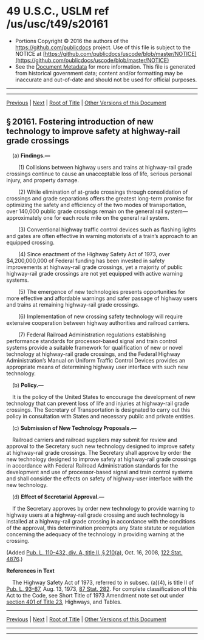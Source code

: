 ---
---

# 49 U.S.C., USLM ref /us/usc/t49/s20161

* Portions Copyright © 2016 the authors of the https://github.com/publicdocs project.
  Use of this file is subject to the NOTICE at [https://github.com/publicdocs/uscode/blob/master/NOTICE](https://github.com/publicdocs/uscode/blob/master/NOTICE)
* See the [Document Metadata](././../../../../../../..//README.md) for more information.
  This file is generated from historical government data; content and/or formatting may be inaccurate and out-of-date and should not be used for official purposes.

----------
----------

[Previous](./../../../../../../..//us/usc/t49/stV/ptA/ch201/schII/m__us_usc_t49_s20160.md) | [Next](./../../../../../../..//us/usc/t49/stV/ptA/ch201/schII/m__us_usc_t49_s20162.md) | [Root of Title](./../../../../../../../) | [Other Versions of this Document](https://publicdocs.github.io/go/links?ns=uslm&ref=%2Fus%2Fusc%2Ft49%2Fs20161)

## § 20161. Fostering introduction of new technology to improve safety at highway-rail grade crossings

    (a) __Findings.—__ 

        (1) Collisions between highway users and trains at highway-rail grade crossings continue to cause an unacceptable loss of life, serious personal injury, and property damage.

        (2) While elimination of at-grade crossings through consolidation of crossings and grade separations offers the greatest long-term promise for optimizing the safety and efficiency of the two modes of transportation, over 140,000 public grade crossings remain on the general rail system—approximately one for each route mile on the general rail system.

        (3) Conventional highway traffic control devices such as flashing lights and gates are often effective in warning motorists of a train’s approach to an equipped crossing.

        (4) Since enactment of the Highway Safety Act of 1973, over $4,200,000,000 of Federal funding has been invested in safety improvements at highway-rail grade crossings, yet a majority of public highway-rail grade crossings are not yet equipped with active warning systems.

        (5) The emergence of new technologies presents opportunities for more effective and affordable warnings and safer passage of highway users and trains at remaining highway-rail grade crossings.

        (6) Implementation of new crossing safety technology will require extensive cooperation between highway authorities and railroad carriers.

        (7) Federal Railroad Administration regulations establishing performance standards for processor-based signal and train control systems provide a suitable framework for qualification of new or novel technology at highway-rail grade crossings, and the Federal Highway Administration’s Manual on Uniform Traffic Control Devices provides an appropriate means of determining highway user interface with such new technology.

    (b) __Policy.—__ 

    It is the policy of the United States to encourage the development of new technology that can prevent loss of life and injuries at highway-rail grade crossings. The Secretary of Transportation is designated to carry out this policy in consultation with States and necessary public and private entities.

    (c) __Submission of New Technology Proposals.—__ 

    Railroad carriers and railroad suppliers may submit for review and approval to the Secretary such new technology designed to improve safety at highway-rail grade crossings. The Secretary shall approve by order the new technology designed to improve safety at highway-rail grade crossings in accordance with Federal Railroad Administration standards for the development and use of processor-based signal and train control systems and shall consider the effects on safety of highway-user interface with the new technology.

    (d) __Effect of Secretarial Approval.—__ 

    If the Secretary approves by order new technology to provide warning to highway users at a highway-rail grade crossing and such technology is installed at a highway-rail grade crossing in accordance with the conditions of the approval, this determination preempts any State statute or regulation concerning the adequacy of the technology in providing warning at the crossing.

(Added [Pub. L. 110–432, div. A, title II, § 210(a)][/us/pl/110/432/s210/a], Oct. 16, 2008, [122 Stat. 4876][/us/stat/122/4876].)

 __References in Text__ 

    The Highway Safety Act of 1973, referred to in subsec. (a)(4), is title II of [Pub. L. 93–87][/us/pl/93/87], Aug. 13, 1973, [87 Stat. 282][/us/stat/87/282]. For complete classification of this Act to the Code, see Short Title of 1973 Amendment note set out under [section 401 of Title 23][/us/usc/t23/s401], Highways, and Tables.

----------

[Previous](./../../../../../../..//us/usc/t49/stV/ptA/ch201/schII/m__us_usc_t49_s20160.md) | [Next](./../../../../../../..//us/usc/t49/stV/ptA/ch201/schII/m__us_usc_t49_s20162.md) | [Root of Title](./../../../../../../../) | [Other Versions of this Document](https://publicdocs.github.io/go/links?ns=uslm&ref=%2Fus%2Fusc%2Ft49%2Fs20161)

----------
----------

[/us/pl/110/432/s210/a]: https://publicdocs.github.io/go/links?ns=uslm&ref=%2Fus%2Fpl%2F110%2F432%2Fs210%2Fa
[/us/stat/122/4876]: https://publicdocs.github.io/go/links?ns=uslm&ref=%2Fus%2Fstat%2F122%2F4876
[/us/pl/93/87]: https://publicdocs.github.io/go/links?ns=uslm&ref=%2Fus%2Fpl%2F93%2F87
[/us/stat/87/282]: https://publicdocs.github.io/go/links?ns=uslm&ref=%2Fus%2Fstat%2F87%2F282
[/us/usc/t23/s401]: https://publicdocs.github.io/go/links?ns=uslm&ref=%2Fus%2Fusc%2Ft23%2Fs401


